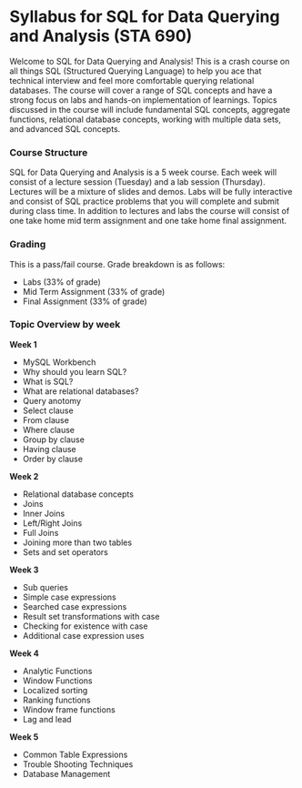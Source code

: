# Syllabus for SQL for Data Querying and Analysis (STA 690)

Welcome to SQL for Data Querying and Analysis!  This is a crash course on all things SQL (Structured Querying Language) to help you ace that technical interview and feel more comfortable querying relational databases.  The course will cover a range of SQL concepts and have a strong focus on labs and hands-on implementation of learnings.  Topics discussed in the course will include fundamental SQL concepts, aggregate functions, relational database concepts, working with multiple data sets, and advanced SQL concepts.


### Course Structure

SQL for Data Querying and Analysis is a 5 week course.  Each week will consist of a lecture session (Tuesday) and a lab session (Thursday).  Lectures will be a mixture of slides and demos.  Labs will be fully interactive and consist of SQL practice problems that you will complete and submit during class time.  In addition to lectures and labs the course will consist of one take home mid term assignment and one take home final assignment.

### Grading

This is a pass/fail course.  Grade breakdown is as follows:
* Labs (33% of grade)
* Mid Term Assignment (33% of grade)
* Final Assignment (33% of grade)

 ### Topic Overview by week

**Week 1**
* MySQL Workbench
* Why should you learn SQL?
* What is SQL?
* What are relational databases?
* Query anotomy
* Select clause
* From clause
* Where clause
* Group by clause
* Having clause
* Order by clause

**Week 2**
* Relational database concepts
* Joins
* Inner Joins
* Left/Right Joins
* Full Joins
* Joining more than two tables
* Sets and set operators

**Week 3**
* Sub queries
* Simple case expressions
* Searched case expressions
* Result set transformations with case
* Checking for existence with case
* Additional case expression uses

**Week 4**
* Analytic Functions
* Window Functions
* Localized sorting
* Ranking functions
* Window frame functions
* Lag and lead

**Week 5** 
* Common Table Expressions
* Trouble Shooting Techniques
* Database Management
